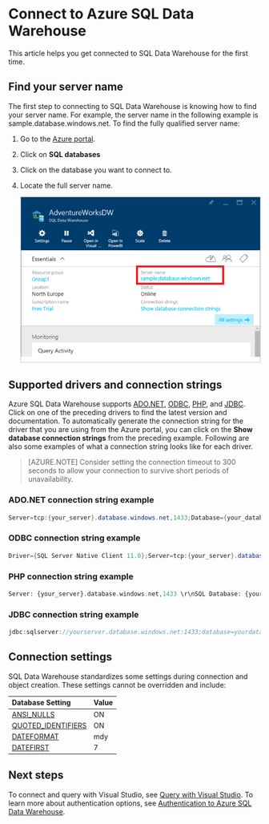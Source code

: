 <properties
   pageTitle="Connect to Azure SQL Data Warehouse | Microsoft Azure"
   description="How to find the server name and connection string for your to Azure SQL Data Warehouse"
   services="sql-data-warehouse"
   documentationCenter="NA"
   authors="barbkess"
   manager="jhubbard"
   editor=""/>

<tags
   ms.service="sql-data-warehouse"
   ms.devlang="NA"
   ms.topic="get-started-article"
   ms.tgt_pltfrm="NA"
   ms.workload="data-services"
   ms.date="10/31/2016"
   ms.author="barbkess"/>

# Connect to Azure SQL Data Warehouse

This article helps you get connected to SQL Data Warehouse for the first time.

## Find your server name

The first step to connecting to SQL Data Warehouse is knowing how to find your server name.  For example, the server name in the following example is sample.database.windows.net. To find the fully qualified server name:

1. Go to the [Azure portal][].
2. Click on **SQL databases** 
3. Click on the database you want to connect to.
4. Locate the full server name.

    ![Full server name][1]

## Supported drivers and connection strings

Azure SQL Data Warehouse supports [ADO.NET][], [ODBC][], [PHP][], and [JDBC][]. Click on one of the preceding drivers to find the latest version and documentation. To automatically generate the connection string for the driver that you are using from the Azure portal, you can click on the **Show database connection strings** from the preceding example.  Following are also some examples of what a connection string looks like for each driver.

> [AZURE.NOTE] Consider setting the connection timeout to 300 seconds to allow your connection to survive short periods of unavailability.

### ADO.NET connection string example

```C#
Server=tcp:{your_server}.database.windows.net,1433;Database={your_database};User ID={your_user_name};Password={your_password_here};Encrypt=True;TrustServerCertificate=False;Connection Timeout=30;
```

### ODBC connection string example

```C#
Driver={SQL Server Native Client 11.0};Server=tcp:{your_server}.database.windows.net,1433;Database={your_database};Uid={your_user_name};Pwd={your_password_here};Encrypt=yes;TrustServerCertificate=no;Connection Timeout=30;
```

### PHP connection string example

```PHP
Server: {your_server}.database.windows.net,1433 \r\nSQL Database: {your_database}\r\nUser Name: {your_user_name}\r\n\r\nPHP Data Objects(PDO) Sample Code:\r\n\r\ntry {\r\n   $conn = new PDO ( \"sqlsrv:server = tcp:{your_server}.database.windows.net,1433; Database = {your_database}\", \"{your_user_name}\", \"{your_password_here}\");\r\n    $conn->setAttribute( PDO::ATTR_ERRMODE, PDO::ERRMODE_EXCEPTION );\r\n}\r\ncatch ( PDOException $e ) {\r\n   print( \"Error connecting to SQL Server.\" );\r\n   die(print_r($e));\r\n}\r\n\rSQL Server Extension Sample Code:\r\n\r\n$connectionInfo = array(\"UID\" => \"{your_user_name}\", \"pwd\" => \"{your_password_here}\", \"Database\" => \"{your_database}\", \"LoginTimeout\" => 30, \"Encrypt\" => 1, \"TrustServerCertificate\" => 0);\r\n$serverName = \"tcp:{your_server}.database.windows.net,1433\";\r\n$conn = sqlsrv_connect($serverName, $connectionInfo);
```

### JDBC connection string example

```Java
jdbc:sqlserver://yourserver.database.windows.net:1433;database=yourdatabase;user={your_user_name};password={your_password_here};encrypt=true;trustServerCertificate=false;hostNameInCertificate=*.database.windows.net;loginTimeout=30;
```

## Connection settings

SQL Data Warehouse standardizes some settings during connection and object creation. These settings cannot be overridden and include:

| Database Setting       | Value                        |
| :--------------------- | :--------------------------- |
| [ANSI_NULLS][]         | ON                           |
| [QUOTED_IDENTIFIERS][] | ON                           |
| [DATEFORMAT][]         | mdy                          |
| [DATEFIRST][]          | 7                            |

## Next steps

To connect and query with Visual Studio, see [Query with Visual Studio][]. To learn more about authentication options, see [Authentication to Azure SQL Data Warehouse][].

<!--Articles-->
[Query with Visual Studio]: ./sql-data-warehouse-query-visual-studio.md
[Authentication to Azure SQL Data Warehouse]: ./sql-data-warehouse-authentication.md

<!--MSDN references-->
[ADO.NET]: https://msdn.microsoft.com/library/e80y5yhx(v=vs.110).aspx
[ODBC]: https://msdn.microsoft.com/library/jj730314.aspx
[PHP]: https://msdn.microsoft.com/library/cc296172.aspx?f=255&MSPPError=-2147217396
[JDBC]: https://msdn.microsoft.com/library/mt484311(v=sql.110).aspx
[ANSI_NULLS]: https://msdn.microsoft.com/library/ms188048.aspx
[QUOTED_IDENTIFIERS]: https://msdn.microsoft.com/library/ms174393.aspx
[DATEFORMAT]: https://msdn.microsoft.com/library/ms189491.aspx
[DATEFIRST]: https://msdn.microsoft.com/library/ms181598.aspx

<!--Other-->
[Azure portal]: https://portal.azure.com

<!--Image references-->
[1]: media/sql-data-warehouse-connect-overview/get-server-name.png



